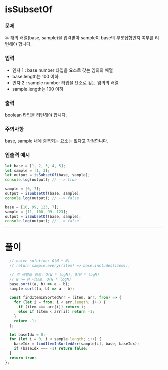 # isSubsetOf
### 문제
두 개의 배열(base, sample)을 입력받아 sample이 base의 부분집합인지 여부를 리턴해야 합니다.

### 입력
- 인자 1 : base
number 타입을 요소로 갖는 임의의 배열
- base.length는 100 이하
- 인자 2 : sample
number 타입을 요소로 갖는 임의의 배열
- sample.length는 100 이하
### 출력
boolean 타입을 리턴해야 합니다.
### 주의사항
base, sample 내에 중복되는 요소는 없다고 가정합니다.
### 입출력 예시
```js
let base = [1, 2, 3, 4, 5];
let sample = [1, 3];
let output = isSubsetOf(base, sample);
console.log(output); // --> true

sample = [6, 7];
output = isSubsetOf(base, sample);
console.log(output); // --> false

base = [10, 99, 123, 7];
sample = [11, 100, 99, 123];
output = isSubsetOf(base, sample);
console.log(output); // --> false
```
- - -
# 풀이
```js
  // naive solution: O(M * N)
  // return sample.every((item) => base.includes(item));

  // 각 배열을 정렬: O(N * logN), O(M * logM)
  // N >= M 이므로, O(N * logN)
  base.sort((a, b) => a - b);
  sample.sort((a, b) => a - b);

  const findItemInSortedArr = (item, arr, from) => {
    for (let i = from; i < arr.length; i++) {
      if (item === arr[i]) return i;
      else if (item < arr[i]) return -1;
    }
    return -1;
  };

  let baseIdx = 0;
  for (let i = 0; i < sample.length; i++) {
    baseIdx = findItemInSortedArr(sample[i], base, baseIdx);
    if (baseIdx === -1) return false;
  }
  return true;
};
```
